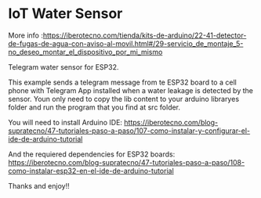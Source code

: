 IoT Water Sensor
=======

More info :https://iberotecno.com/tienda/kits-de-arduino/22-41-detector-de-fugas-de-agua-con-aviso-al-movil.html#/29-servicio_de_montaje_5-no_deseo_montar_el_dispositivo_por_mi_mismo

Telegram water sensor for ESP32.

This example sends a telegram message from te ESP32 board to a cell phone with Telegram App installed when a water leakage is detected by the sensor. Youn only need to copy the lib content to your arduino libraryes folder and run the program that you find at src folder.

You will need to install Arduino IDE: https://iberotecno.com/blog-supratecno/47-tutoriales-paso-a-paso/107-como-instalar-y-configurar-el-ide-de-arduino-tutorial

And the requiered dependencies for ESP32 boards: https://iberotecno.com/blog-supratecno/47-tutoriales-paso-a-paso/108-como-instalar-esp32-en-el-ide-de-arduino-tutorial

Thanks and enjoy!!
